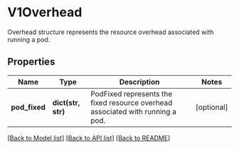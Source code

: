 # V1Overhead

Overhead structure represents the resource overhead associated with running a pod.
## Properties
Name | Type | Description | Notes
------------ | ------------- | ------------- | -------------
**pod_fixed** | **dict(str, str)** | PodFixed represents the fixed resource overhead associated with running a pod. | [optional] 

[[Back to Model list]](../README.md#documentation-for-models) [[Back to API list]](../README.md#documentation-for-api-endpoints) [[Back to README]](../README.md)



